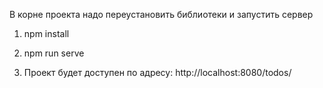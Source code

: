 ﻿В корне проекта надо переустановить библиотеки и запустить сервер

1. npm install

2. npm run serve

3. Проект будет доступен по адресу: http://localhost:8080/todos/